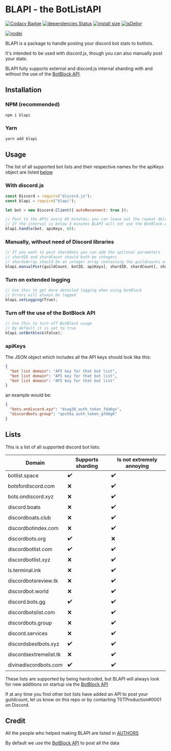 # BLAPI - the BotListAPI

[![Codacy Badge](https://api.codacy.com/project/badge/Grade/ebd62ee46cd84964975ae65ac9462fa1)](https://app.codacy.com/app/T0TProduction/BLAPI?utm_source=github.com&utm_medium=referral&utm_content=T0TProduction/BLAPI&utm_campaign=Badge_Grade_Dashboard)
[![dependencies Status](https://david-dm.org/T0TProduction/BLAPI/status.svg)](https://david-dm.org/T0TProduction/BLAPI) [![install size](https://packagephobia.now.sh/badge?p=blapi)](https://packagephobia.now.sh/result?p=blapi) [![jsDelivr](https://data.jsdelivr.com/v1/package/npm/blapi/badge?style=rounded)](https://www.jsdelivr.com/package/npm/blapi)

[![nodei](https://nodei.co/npm/blapi.png)](https://nodei.co/npm/blapi/)

BLAPI is a package to handle posting your discord bot stats to botlists.

It's intended to be used with discord.js, though you can also manually post your stats.

BLAPI fully supports external and discord.js internal sharding with and without the use of the [BotBlock API](https://botblock.org/api/docs#count).

## Installation

### NPM (recommended)

```bash
npm i blapi
```

### Yarn

```bash
yarn add blapi
```

## Usage

The list of all supported bot lists and their respective names for the apiKeys object are listed [below](https://github.com/T0TProduction/BLAPI#lists)

### With discord.js

```js
const Discord = require("discord.js");
const blapi = require("blapi");

let bot = new Discord.Client({ autoReconnect: true });

// Post to the APIs every 60 minutes; you can leave out the repeat delay as it defaults to 30
// If the interval is below 3 minutes BLAPI will not use the BotBlock API because of ratelimits
blapi.handle(bot, apiKeys, 60);
```

### Manually, without need of Discord libraries

```js
// If you want to post sharddata you can add the optional parameters
// shardID and shardCount should both be integers
// shardsArray should be an integer array containing the guildcounts of the respective shards
blapi.manualPost(guildCount, botID, apiKeys[, shardID, shardCount[, shardsArray]]);
```

### Turn on extended logging

```js
// Use this to get more detailed logging when using botBlock
// Errors will always be logged
blapi.setLogging(True);
```

### Turn off the use of the BotBlock API

```js
// Use this to turn off BotBlock usage
// By default it is set to true
blapi.setBotblock(False);
```

### apiKeys

The JSON object which includes all the API keys should look like this:

```json
{
  "bot list domain": "API key for that bot list",
  "bot list domain": "API key for that bot list",
  "bot list domain": "API key for that bot list"
}
```

an example would be:

```json
{
  "bots.ondiscord.xyz": "dsag38_auth_token_fda6gs",
  "discordbots.group": "qos56a_auth_token_gfd8g6"
}
```

## Lists

This is a list of all supported discord bot lists:

| Domain                 | Supports sharding | Is not extremely annoying |
|------------------------|-------------------|---------------------------|
| botlist.space          | ✔️ | ✔️ |
| botsfordiscord.com     | ❌ | ✔️ |
| bots.ondiscord.xyz     | ❌ | ✔️ |
| discord.boats          | ❌ | ✔️ |
| discordboats.club      | ❌ | ✔️ |
| discordbotindex.com    | ❌ | ✔️ |
| discordbots.org        | ✔️ | ❌ |
| discordbotlist.com     | ✔️ | ✔️ |
| discordbotlist.xyz     | ❌ | ✔️ |
| ls.terminal.ink        | ❌ | ✔️ |
| discordbotsreview.tk   | ❌ | ✔️ |
| discordbot.world       | ❌ | ✔️ |
| discord.bots.gg        | ✔️ | ✔️ |
| discordbotslist.com    | ❌ | ✔️ |
| discordbots.group      | ❌ | ✔️ |
| discord.services       | ❌ | ✔️ |
| discordsbestbots.xyz   | ✔️ | ✔️ |
| discordsextremelist.tk | ❌ | ✔️ |
| divinediscordbots.com  | ✔️ | ✔️ |


These lists are supported by being hardcoded, but BLAPI will always look for new additions on startup via the [BotBlock API](https://botblock.org/api/docs#lists)


If at any time you find other bot lists have added an API to post your guildcount, let us know on this repo or by contacting T0TProduction#0001 on Discord.

## Credit

All the people who helped making BLAPI are listed in [AUTHORS](https://github.com/T0TProduction/BLAPI/blob/master/AUTHORS)

By default we use the [BotBlock API](https://botblock.org/api/docs#count) to post all the data
